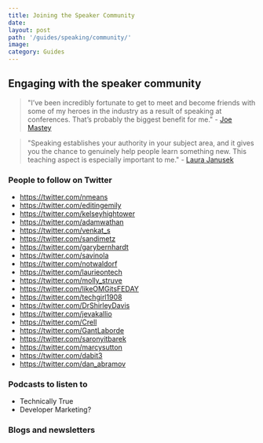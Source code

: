 ```yaml
---
title: Joining the Speaker Community
date:
layout: post
path: '/guides/speaking/community/'
image:
category: Guides
---
```


## Engaging with the speaker community

> "I’ve been incredibly fortunate to get to meet and become friends with some of my heroes in the industry as a result of speaking at conferences. That’s probably the biggest benefit for me." - [Joe Mastey](https://www.cfpland.com/blog/speakers-story-joe-mastey/)

> "Speaking establishes your authority in your subject area, and it gives you the chance to genuinely help people learn something new. This teaching aspect is especially important to me." - [Laura Janusek](https://www.cfpland.com/blog/speakers-story-laura-janusek/)

### People to follow on Twitter

- https://twitter.com/nmeans
- https://twitter.com/editingemily
- https://twitter.com/kelseyhightower
- https://twitter.com/adamwathan
- https://twitter.com/venkat_s
- https://twitter.com/sandimetz
- https://twitter.com/garybernhardt
- https://twitter.com/savinola
- https://twitter.com/notwaldorf
- https://twitter.com/laurieontech
- https://twitter.com/molly_struve
- https://twitter.com/likeOMGitsFEDAY
- https://twitter.com/techgirl1908
- https://twitter.com/DrShirleyDavis
- https://twitter.com/jevakallio
- https://twitter.com/Crell
- https://twitter.com/GantLaborde
- https://twitter.com/saronyitbarek
- https://twitter.com/marcysutton
- https://twitter.com/dabit3
- https://twitter.com/dan_abramov

### Podcasts to listen to

- Technically True
- Developer Marketing?

### Blogs and newsletters
